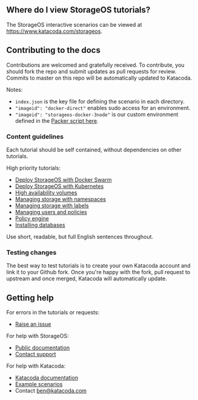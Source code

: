 ## Where do I view StorageOS tutorials?

The StorageOS interactive scenarios can be viewed at https://www.katacoda.com/storageos.

## Contributing to the docs

Contributions are welcomed and gratefully received. To contribute, you should fork the repo and submit updates as pull requests for review. Commits to master on this repo will be automatically updated to Katacoda.

Notes:
* `index.json` is the key file for defining the scenario in each directory.
* `"imageid": "docker-direct"` enables sudo access for an environment.
* `"imageid": "storageos-docker-3node"` is our custom environment defined in the [Packer script here](https://github.com/katacoda-scenarios/storageos-tutorials/blob/master/environments/docker/packer.json).

### Content guidelines

Each tutorial should be self contained, without dependencies on other tutorials.

High priority tutorials:
* [Deploy StorageOS with Docker Swarm](http://docs.storageos.com/docs/install/schedulers/dockerswarm)
* [Deploy StorageOS with Kubernetes](http://docs.storageos.com/docs/install/schedulers/kubernetes)
* [High availability volumes](http://docs.storageos.com/docs/manage/features/replication)
* [Managing storage with namespaces](http://docs.storageos.com/docs/manage/volumes/namespaces)
* [Managing storage with labels](http://docs.storageos.com/docs/manage/volumes/labels)
* [Managing users and policies](http://docs.storageos.com/docs/manage/users/)
* [Policy engine](http://docs.storageos.com/docs/operations/rules)
* [Installing databases](http://docs.storageos.com/docs/applications/databases/)

Use short, readable, but full English sentences throughout.

### Testing changes

The best way to test tutorials is to create your own Katacoda account and link it to your Github fork. Once you're happy with the fork, pull request to upstream and once merged, Katacoda will automatically update.

## Getting help

For errors in the tutorials or requests:
* [Raise an issue](https://github.com/storageos/tutorials/issues/new)

For help with StorageOS:
* [Public documentation](docs.storageos.com)
* [Contact support](mailto:support@storageos.com)

For help with Katacoda:
* [Katacoda documentation](www.katacoda.com/docs)
* [Example scenarios](https://github.com/katacoda-scenarios)
* Contact [ben@katacoda.com](mailto:ben@katacoda.com)

